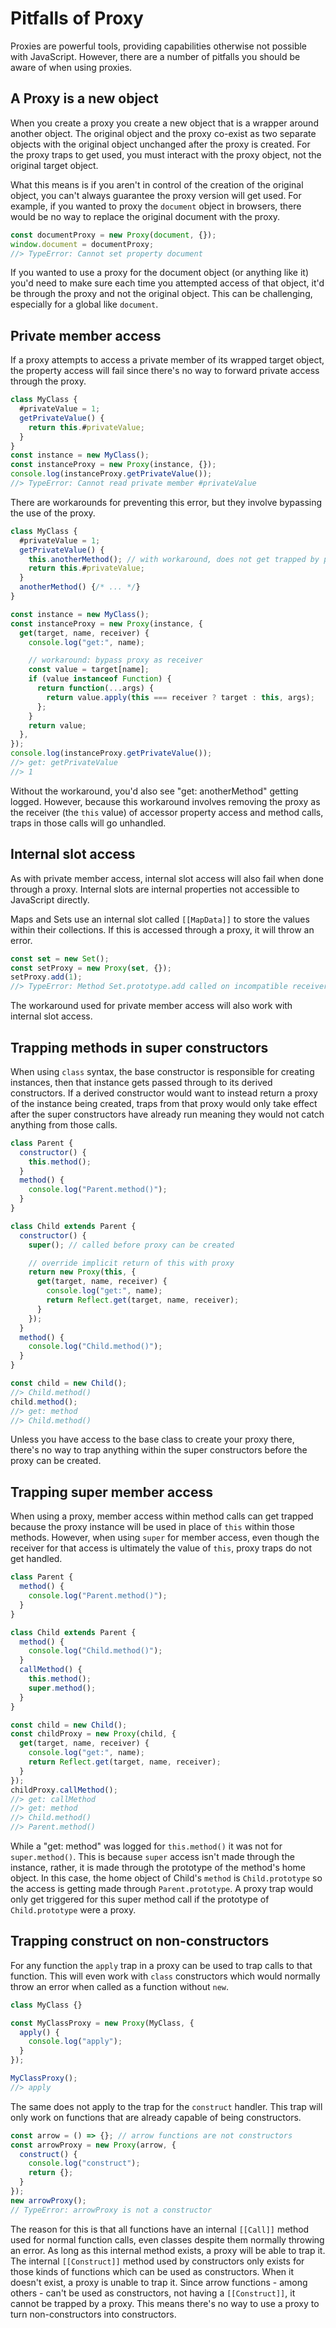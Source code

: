 # Pitfalls of Proxy

Proxies are powerful tools, providing capabilities otherwise not possible with JavaScript. However, there are a number of pitfalls you should be aware of when using proxies.

## A Proxy is a new object

When you create a proxy you create a new object that is a wrapper around another object.  The original object and the proxy co-exist as two separate objects with the original object unchanged after the proxy is created. For the proxy traps to get used, you must interact with the proxy object, not the original target object.

What this means is if you aren't in control of the creation of the original object, you can't always guarantee the proxy version will get used. For example, if you wanted to proxy the `document` object in browsers, there would be no way to replace the original document with the proxy.

```javascript
const documentProxy = new Proxy(document, {});
window.document = documentProxy;
//> TypeError: Cannot set property document
```

If you wanted to use a proxy for the document object (or anything like it) you'd need to make sure each time you attempted access of that object, it'd be through the proxy and not the original object. This can be challenging, especially for a global like `document`.

## Private member access

If a proxy attempts to access a private member of its wrapped target object, the property access will fail since there's no way to forward private access through the proxy.

```javascript
class MyClass {
  #privateValue = 1;
  getPrivateValue() {
    return this.#privateValue;
  }
}
const instance = new MyClass();
const instanceProxy = new Proxy(instance, {});
console.log(instanceProxy.getPrivateValue());
//> TypeError: Cannot read private member #privateValue
```

There are workarounds for preventing this error, but they involve bypassing the use of the proxy.

```javascript
class MyClass {
  #privateValue = 1;
  getPrivateValue() {
    this.anotherMethod(); // with workaround, does not get trapped by proxy
    return this.#privateValue;
  }
  anotherMethod() {/* ... */}
}

const instance = new MyClass();
const instanceProxy = new Proxy(instance, {
  get(target, name, receiver) {
    console.log("get:", name);

    // workaround: bypass proxy as receiver
    const value = target[name];
    if (value instanceof Function) {
      return function(...args) {
        return value.apply(this === receiver ? target : this, args);
      };
    }
    return value;
  },
});
console.log(instanceProxy.getPrivateValue());
//> get: getPrivateValue
//> 1
```

Without the workaround, you'd also see "get: anotherMethod" getting logged. However, because this workaround involves removing the proxy as the receiver (the `this` value) of accessor property access and method calls, traps in those calls will go unhandled.

## Internal slot access

As with private member access, internal slot access will also fail when done through a proxy. Internal slots are internal properties not accessible to JavaScript directly.

Maps and Sets use an internal slot called `[[MapData]]` to store the values within their collections.  If this is accessed through a proxy, it will throw an error.

```javascript
const set = new Set();
const setProxy = new Proxy(set, {});
setProxy.add(1);
//> TypeError: Method Set.prototype.add called on incompatible receiver
```

The workaround used for private member access will also work with internal slot access.

## Trapping methods in super constructors

When using `class` syntax, the base constructor is responsible for creating instances, then that instance gets passed through to its derived constructors.  If a derived constructor would want to instead return a proxy of the instance being created, traps from that proxy would only take effect after the super constructors have already run meaning they would not catch anything from those calls.

```javascript
class Parent {
  constructor() {
    this.method();
  }
  method() {
    console.log("Parent.method()");
  }
}

class Child extends Parent {
  constructor() { 
    super(); // called before proxy can be created

    // override implicit return of this with proxy
    return new Proxy(this, {
      get(target, name, receiver) {
        console.log("get:", name);
        return Reflect.get(target, name, receiver);
      }
    });
  }
  method() {
    console.log("Child.method()");
  }
}

const child = new Child();
//> Child.method()
child.method();
//> get: method
//> Child.method()
```

Unless you have access to the base class to create your proxy there, there's no way to trap anything within the super constructors before the proxy can be created.

## Trapping super member access

When using a proxy, member access within method calls can get trapped because the proxy instance will be used in place of `this` within those methods. However, when using `super` for member access, even though the receiver for that access is ultimately the value of `this`, proxy traps do not get handled.

```javascript
class Parent {
  method() {
    console.log("Parent.method()");
  }
}

class Child extends Parent {
  method() {
    console.log("Child.method()");
  }
  callMethod() {
    this.method();
    super.method();
  }
}

const child = new Child();
const childProxy = new Proxy(child, {
  get(target, name, receiver) {
    console.log("get:", name);
    return Reflect.get(target, name, receiver);
  }
});
childProxy.callMethod();
//> get: callMethod
//> get: method
//> Child.method()
//> Parent.method()
```

While a "get: method" was logged for `this.method()` it was not for `super.method()`. This is because `super` access isn't made through the instance, rather, it is made through the prototype of the method's home object.  In this case, the home object of Child's `method` is `Child.prototype` so the access is getting made through `Parent.prototype`. A proxy trap would only get triggered for this super method call if the prototype of `Child.prototype` were a proxy.

## Trapping construct on non-constructors

For any function the `apply` trap in a proxy can be used to trap calls to that function. This will even work with `class` constructors which would normally throw an error when called as a function without `new`.

```javascript
class MyClass {}

const MyClassProxy = new Proxy(MyClass, {
  apply() {
    console.log("apply");
  }
});

MyClassProxy();
//> apply
```

The same does not apply to the trap for the  `construct` handler. This trap will only work on functions that are already capable of being constructors.

```javascript
const arrow = () => {}; // arrow functions are not constructors
const arrowProxy = new Proxy(arrow, {
  construct() {
    console.log("construct");
    return {};
  }
});
new arrowProxy();
// TypeError: arrowProxy is not a constructor
```

The reason for this is that all functions have an internal `[[Call]]` method used for normal function calls, even classes despite them normally throwing an error.  As long as this internal method exists, a proxy will be able to trap it. The internal `[[Construct]]` method used by constructors only exists for those kinds of functions which can be used as constructors. When it doesn't exist, a proxy is unable to trap it. Since arrow functions - among others - can't be used as constructors, not having a `[[Construct]]`, it cannot be trapped by a proxy. This means there's no way to use a proxy to turn non-constructors into constructors.
